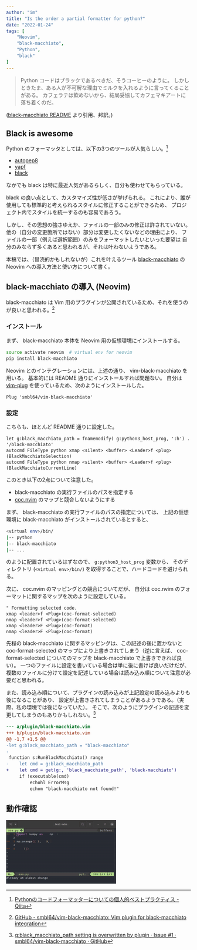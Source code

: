 ```yaml
---
author: "im"
title: "Is the order a partial formatter for python?"
date: "2022-01-24"
tags: [
    "Neovim",
    "black-macchiato",
    "Python",
    "black"
]
---
```

> Python コードはブラックであるべきだ、そうコーヒーのように。
> しかしときたま、ある人が不可解な理由でミルクを入れるように言ってくることがある。
> カフェラテは飲めないから、結局妥協してカフェマキアートに落ち着くのだ。

([black-macchiato README](https://github.com/wbolster/black-macchiato) より引用、邦訳。)

## Black is awesome

Python のフォーマッタとしては、以下の3つのツールが人気らしい。[^1]
[^1]: [Pythonのコードフォーマッターについての個人的ベストプラクティス - Qiita](https://qiita.com/sin9270/items/85e2dab4c0144c79987d)

- [autopep8](https://github.com/hhatto/autopep8)
- [yapf](https://github.com/google/yapf)
- [black](https://github.com/psf/black)

なかでも black は特に最近人気があるらしく、自分も使わせてもらっている。

black の良い点として、カスタマイズ性が低さが挙げられる。
これにより、誰が使用しても標準的と考えられるスタイルに修正することができるため、
プロジェクト内でスタイルを統一するのも容易であろう。

しかし、その思想の強さゆえか、ファイルの一部のみの修正は許されていない。
他の（自分の変更箇所ではない）部分は変更したくないなどの理由により、
ファイルの一部（例えば選択範囲）のみをフォーマットしたいといった要望は
自分のみならず多くあると思われるが、それは叶わないようである。

本稿では、（冒涜的かもしれないが）これを叶えるツール [black-macchiato](https://github.com/wbolster/black-macchiato) の Neovim への導入方法と使い方について書く。

## black-macchiato の導入 (Neovim)

black-macchiato は Vim 用のプラグインが公開されているため、それを使うのが良いと思われる。[^2]
[^2]: [GitHub - smbl64/vim-black-macchiato: Vim plugin for black-macchiato integration](https://github.com/smbl64/vim-black-macchiato)

### インストール

まず、 black-macchiato 本体を Neovim 用の仮想環境にインストールする。

```bash
source activate neovim  # virtual env for neovim
pip install black-macchiato
```

Neovim とのインテグレーションには、上述の通り、 vim-black-macchiato を用いる。
基本的には README 通りにインストールすれば問題ない。
自分は [vim-plug](https://github.com/junegunn/vim-plug) を使っているため、次のようにインストールした。

```vim
Plug 'smbl64/vim-black-macchiato'
```

### 設定

こちらも、ほとんど README 通りに設定した。

```vim
let g:black_macchiato_path = fnamemodify( g:python3_host_prog, ':h') . '/black-macchiato'
autocmd FileType python xmap <silent> <buffer> <Leader>f <plug>(BlackMacchiatoSelection)
autocmd FileType python nmap <silent> <buffer> <Leader>f <plug>(BlackMacchiatoCurrentLine)
```

このとき以下の2点について注意した。
- black-macchiato の実行ファイルのパスを指定する
- [coc.nvim](https://github.com/neoclide/coc.nvim) のマップと競合しないようにする

まず、 black-macchiato の実行ファイルのパスの指定については、
上記の仮想環境に black-macchiato がインストールされているとすると、

```bash
<virtual env>/bin/
|-- python
|-- black-macchiato
|-- ...
```

のように配置されているはずなので、 `g:python3_host_prog` 変数から、
そのディレクトリ (`<virtual env>/bin/`) を取得することで、ハードコードを避けられる。

次に、 coc.nvim のマッピングとの競合についてだが、
自分は coc.nvim のフォーマットに関するマップを次のように設定している。

```vim
" Formatting selected code.
xmap <leader>f <Plug>(coc-format-selected)
nmap <leader>f <Plug>(coc-format-selected)
xmap <leader>F <Plug>(coc-format)
nmap <leader>F <Plug>(coc-format)
```

先程の black-macchiato に関するマッピングは、この記述の後に置かないと coc-format-selected のマップにより上書きされてしまう（逆に言えば、 coc-format-selected についてのマップを black-macchiato で上書きできれば良い）。
一つのファイルに設定を書いている場合は単に後に書けば良いだけだが、
複数のファイルに分けて設定を記述している場合は読み込み順について注意が必要だと思われる。

また、読み込み順について、プラグインの読み込みが上記設定の読み込みよりも後になることがあり、
設定が上書きされてしまうことがあるようである。（実際、私の環境では後になっていた）。
そこで、次のようにプラグインの記述を変更してしまうのもありかもしれない。[^3]
[^3]: [g:black_macchiato_path setting is overwritten by plugin · Issue #1 · smbl64/vim-black-macchiato · GitHub](https://github.com/smbl64/vim-black-macchiato/issues/1)

```diff
--- a/plugin/black-macchiato.vim
+++ b/plugin/black-macchiato.vim
@@ -1,7 +1,5 @@
-let g:black_macchiato_path = "black-macchiato"
-
 function s:RunBlackMacchiato() range
-    let cmd = g:black_macchiato_path
+    let cmd = get(g:, 'black_macchiato_path', 'black-macchiato')
     if !executable(cmd)
         echohl ErrorMsg
         echom "black-macchiato not found!"
```

## 動作確認

![動作確認](/images/BlackMacchiato.gif)
